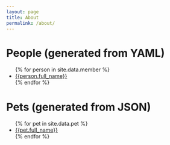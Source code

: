 ```yaml
---
layout: page
title: About
permalink: /about/
---
```


<h1>People (generated from YAML)</h1>

<ul>
{% for person in site.data.member %}
  <li><a href="{{ person.full_name | datapage_url: 'people' }}">{{person.full_name}}</a></li>
{% endfor %}
</ul>

<h1>Pets (generated from JSON)</h1>

<ul>
{% for pet in site.data.pet %}
<li><a href="{{ pet.full_name | datapage_url: 'pets' }}">{{pet.full_name}}</a></li>
{% endfor %}
</ul>
